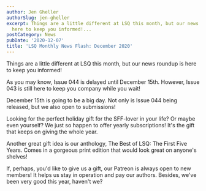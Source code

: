 ```yaml
---
author: Jen Gheller
authorSlug: jen-gheller
excerpt: Things are a little different at LSQ this month, but our news roundup is
  here to keep you informed!...
postCategory: News
pubDate: '2020-12-07'
title: 'LSQ Monthly News Flash: December 2020'
---
```

Things are a little different at LSQ this month, but our news roundup is here to keep you informed!

As you may know, Issue 044 is delayed until December 15th. However, Issue 043 is still here to keep you company while you wait!

December 15th is going to be a big day. Not only is Issue 044 being released, but we also open to submissions!

Looking for the perfect holiday gift for the SFF-lover in your life? Or maybe even yourself? We just so happen to offer yearly subscriptions! It's the gift that keeps on giving the whole year.

Another great gift idea is our anthology, The Best of LSQ: The First Five Years. Comes in a gorgeous print edition that would look great on anyone's shelves!

If, perhaps, you'd like to give us a gift, our Patreon is always open to new members! It helps us stay in operation and pay our authors. Besides, we've been very good this year, haven't we?